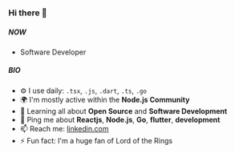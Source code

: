 ### Hi there 👋

##### NOW

- Software Developer

##### BIO

- ⚙️ I use daily: `.tsx`, `.js`, `.dart`, `.ts`, `.go`
- 🌍 I'm mostly active within the **Node.js Community**
- 🌱 Learning all about **Open Source** and **Software Development**
- 💬 Ping me about **Reactjs**, **Node.js**, **Go**, **flutter**, **development**
- 📫 Reach me: [linkedin.com](https://www.linkedin.com/in/maykowvictor)
- ⚡️ Fun fact: I'm a huge fan of Lord of the Rings
